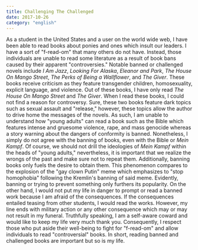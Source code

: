 ```yaml
---
title: Challenging The Challenged
date: 2017-10-26
category: "english"
---
```


As a student in the United States and a user on the world wide web, I have been able to read books about ponies and ones which insult our leaders. I have a sort of "f-read-om" that many others do not have. Instead, those individuals are unable to read some literature as a result of book bans caused by their apparent "controversies." Notable banned or challenged novels include _I Am Jazz_, _Looking For Alaska_, _Eleanor and Park_, _The House On Mango Street_, _The Perks of Being a Wallflower_, and _The Giver_. These books receive criticism as they feature transgender children, homosexuality, explicit language, and violence. Out of these books, I have only read _The House On Mango Street_ and _The Giver_. When I read these books, I could not find a reason for controversy. Sure, these two books feature dark topics such as sexual assault and "release," however, these topics allow the author to drive home the messages of the novels. As such, I am unable to understand how "young adults" can read a book such as the Bible which features intense and gruesome violence, rape, and mass genocide whereas a story warning about the dangers of conformity is banned. Nonetheless, I simply do not agree with the banning of books, even with the Bible or _Mein Kampf_. Of course, we should not drill the ideologies of _Mein Kampf_ within the heads of "young adults," nevertheless, it is important that we realize the wrongs of the past and make sure not to repeat them. Additionally, banning books only fuels the desire to obtain them. This phenomenon compares to the explosion of the "gay clown Putin" meme which emphasizes to "stop homophobia" following the Kremlin's banning of said meme. Evidently, banning or trying to prevent something only furthers its popularity. On the other hand, I would not put my life in danger to prompt or read a banned work because I am afraid of the consequences. If the consequences entailed teasing from other students, I would read the works. However, my line ends with military action or any other consequence which may or may not result in my funeral. Truthfully speaking, I am a self-aware coward and would like to keep my life very much thank you. Consequently, I respect those who put aside their well-being to fight for "f-read-om" and allow individuals to read "controversial" books. In short, reading banned and challenged books are important but so is my life.
